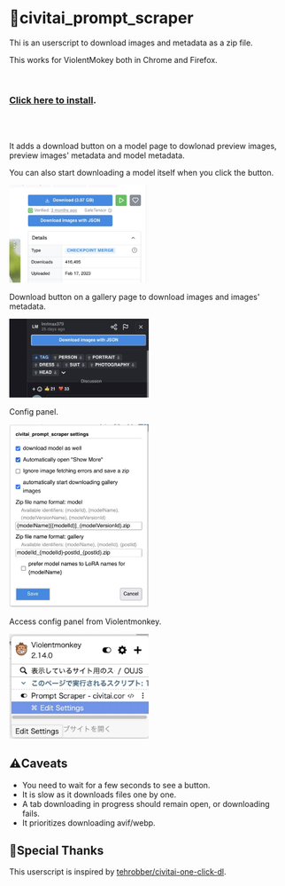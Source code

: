 # 🤖civitai_prompt_scraper

Thi is an userscript to download images and metadata as a zip file.

This works for ViolentMokey both in Chrome and Firefox.

  <br/>

### **[Click here to install](https://github.com/craftgear/civitai_prompt_scraper/raw/main/dist/prompt_scraper.user.js)**.

  <br/>
  <br/>

It adds a download button on a model page to dowlonad preview images, preview images' metadata and model metadata.

You can also start downloading a model itself when you click the button.

<img src="./_screenshots/model.jpeg" width="50%" />

  <br/>

Download button on a gallery page to download images and images' metadata.

<img src="./_screenshots/gallery.jpeg" width="50%" />

  <br/>

Config panel.

<img src="./_screenshots/config_panel.jpeg" width="50%" />

  <br/>

Access config panel from Violentmonkey.

<img src="./_screenshots/config_menu.jpeg" width="50%" />

  <br/>

## ⚠️Caveats

- You need to wait for a few seconds to see a button.
- It is slow as it downloads files one by one.
- A tab downloading in progress should remain open, or downloading fails.
- It prioritizes downloading avif/webp.

## 🌟Special Thanks

This userscript is inspired by [tehrobber/civitai-one-click-dl](https://github.com/tehrobber/civitai-one-click-dl).
